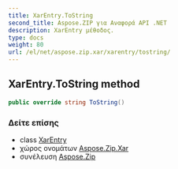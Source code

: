 ```yaml
---
title: XarEntry.ToString
second_title: Aspose.ZIP για Αναφορά API .NET
description: XarEntry μέθοδος. 
type: docs
weight: 80
url: /el/net/aspose.zip.xar/xarentry/tostring/
---
```

## XarEntry.ToString method

```csharp
public override string ToString()
```

### Δείτε επίσης

* class [XarEntry](../)
* χώρος ονομάτων [Aspose.Zip.Xar](../../xarentry/)
* συνέλευση [Aspose.Zip](../../../)


